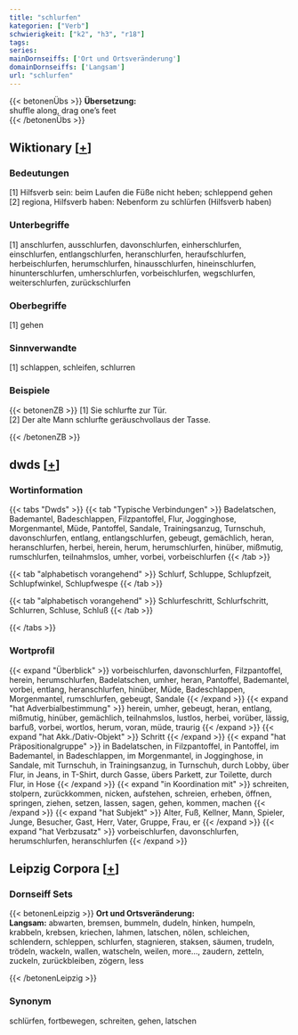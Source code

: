 ```yaml
---
title: "schlurfen"
kategorien: ["Verb"]
schwierigkeit: ["k2", "h3", "r18"]
tags:
series:
mainDornseiffs: ['Ort und Ortsveränderung']
domainDornseiffs: ['Langsam']
url: "schlurfen"
---
```


{{< betonenÜbs >}}
**Übersetzung:**  
shuffle along, drag one’s feet  
{{< /betonenÜbs >}}

## Wiktionary [[+](https://de.wiktionary.org/wiki/schlurfen)]

### Bedeutungen
[1] Hilfsverb sein: beim Laufen die Füße nicht heben; schleppend gehen  
[2] regiona, Hilfsverb haben: Nebenform zu schlürfen (Hilfsverb haben)  

### Unterbegriffe
[1] anschlurfen, ausschlurfen, davonschlurfen, einherschlurfen, einschlurfen, entlangschlurfen, heranschlurfen, heraufschlurfen, herbeischlurfen, herumschlurfen, hinausschlurfen, hineinschlurfen, hinunterschlurfen, umherschlurfen, vorbeischlurfen, wegschlurfen, weiterschlurfen, zurückschlurfen  

### Oberbegriffe
[1] gehen  

### Sinnverwandte
[1] schlappen, schleifen, schlurren  

### Beispiele
{{< betonenZB >}}
[1] Sie schlurfte zur Tür.  
[2] Der alte Mann schlurfte geräuschvollaus der Tasse.  

{{< /betonenZB >}}


## dwds [[+](https://www.dwds.de/wb/schlurfen)]

### Wortinformation
{{< tabs "Dwds" >}}
{{< tab "Typische Verbindungen" >}}
Badelatschen, Bademantel, Badeschlappen, Filzpantoffel, Flur, Jogginghose, Morgenmantel, Müde, Pantoffel, Sandale, Trainingsanzug, Turnschuh, davonschlurfen, entlang, entlangschlurfen, gebeugt, gemächlich, heran, heranschlurfen, herbei, herein, herum, herumschlurfen, hinüber, mißmutig, rumschlurfen, teilnahmslos, umher, vorbei, vorbeischlurfen
{{< /tab >}}

{{< tab "alphabetisch vorangehend" >}}
Schlurf, Schluppe, Schlupfzeit, Schlupfwinkel, Schlupfwespe
{{< /tab >}}

{{< tab "alphabetisch vorangehend" >}}
Schlurfeschritt, Schlurfschritt, Schlurren, Schluse, Schluß
{{< /tab >}}

{{< /tabs >}}

### Wortprofil
{{< expand "Überblick" >}} vorbeischlurfen, davonschlurfen, Filzpantoffel, herein, herumschlurfen, Badelatschen, umher, heran, Pantoffel, Bademantel, vorbei, entlang, heranschlurfen, hinüber, Müde, Badeschlappen, Morgenmantel, rumschlurfen, gebeugt, Sandale {{< /expand >}}
{{< expand "hat Adverbialbestimmung" >}} herein, umher, gebeugt, heran, entlang, mißmutig, hinüber, gemächlich, teilnahmslos, lustlos, herbei, vorüber, lässig, barfuß, vorbei, wortlos, herum, voran, müde, traurig {{< /expand >}}
{{< expand "hat Akk./Dativ-Objekt" >}} Schritt {{< /expand >}}
{{< expand "hat Präpositionalgruppe" >}} in Badelatschen, in Filzpantoffel, in Pantoffel, im Bademantel, in Badeschlappen, im Morgenmantel, in Jogginghose, in Sandale, mit Turnschuh, in Trainingsanzug, in Turnschuh, durch Lobby, über Flur, in Jeans, in T-Shirt, durch Gasse, übers Parkett, zur Toilette, durch Flur, in Hose {{< /expand >}}
{{< expand "in Koordination mit" >}} schreiten, stolpern, zurückkommen, nicken, aufstehen, schreien, erheben, öffnen, springen, ziehen, setzen, lassen, sagen, gehen, kommen, machen {{< /expand >}}
{{< expand "hat Subjekt" >}} Alter, Fuß, Kellner, Mann, Spieler, Junge, Besucher, Gast, Herr, Vater, Gruppe, Frau, er {{< /expand >}}
{{< expand "hat Verbzusatz" >}} vorbeischlurfen, davonschlurfen, herumschlurfen, heranschlurfen {{< /expand >}}

## Leipzig Corpora [[+](https://corpora.uni-leipzig.de/en/res?word=schlurfen&corpusId=deu_newscrawl-public_2018)]

### Dornseiff Sets
{{< betonenLeipzig >}}
**Ort und Ortsveränderung:**  
**Langsam:** abwarten, bremsen, bummeln, dudeln, hinken, humpeln, krabbeln, krebsen, kriechen, lahmen, latschen, nölen, schleichen, schlendern, schleppen, schlurfen, stagnieren, staksen, säumen, trudeln, trödeln, wackeln, wallen, watscheln, weilen, more..., zaudern, zetteln, zuckeln, zurückbleiben, zögern, less  

{{< /betonenLeipzig >}}

### Synonym
schlürfen, fortbewegen, schreiten, gehen, latschen

